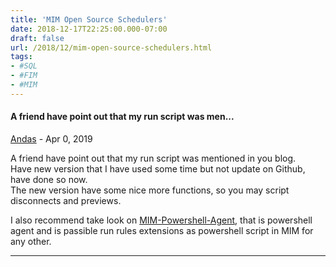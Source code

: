 ```yaml
---
title: 'MIM Open Source Schedulers'
date: 2018-12-17T22:25:00.000-07:00
draft: false
url: /2018/12/mim-open-source-schedulers.html
tags: 
- #SQL
- #FIM
- #MIM
---
```


#### A friend have point out that my run script was men...
[Andas](https://www.blogger.com/profile/06291310595946583362 "noreply@blogger.com") - <time datetime="2019-04-07T12:52:11.779-07:00">Apr 0, 2019</time>

A friend have point out that my run script was mentioned in you blog.  
Have new version that I have used some time but not update on Github, have done so now.  
The new version have some nice more functions, so you may script disconnects and previews.  
  
I also recommend take look on [MIM-Powershell-Agent](https://github.com/aseand/MIM-Powershell-Agent), that is powershell agent and is passible run rules extensions as powershell script in MIM for any other.
<hr />
